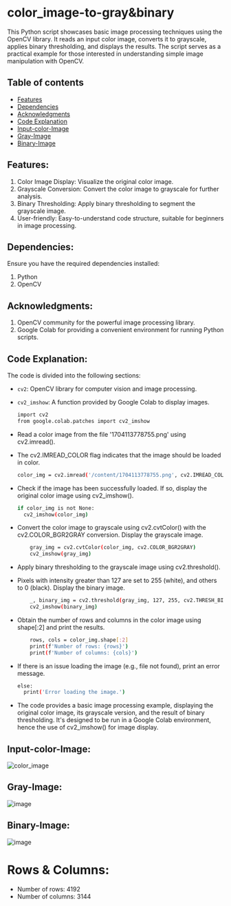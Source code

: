 # color_image-to-gray&binary
This Python script showcases basic image processing techniques using the OpenCV library. It reads an input color image, converts it to grayscale, applies binary thresholding, and displays the results. The script serves as a practical example for those interested in understanding simple image manipulation with OpenCV.
## Table of contents

- [Features](#features)
- [Dependencies](#dependencies)
- [Acknowledgments](#acknowledgments)
- [Code Explanation](#code-explanation)
- [Input-color-Image](#input-color-image)
- [Gray-Image](#gray-image)
- [Binary-Image](#binary-image)
## Features:
1. Color Image Display: Visualize the original color image.
2. Grayscale Conversion: Convert the color image to grayscale for further analysis.
3. Binary Thresholding: Apply binary thresholding to segment the grayscale image.
4. User-friendly: Easy-to-understand code structure, suitable for beginners in image processing.

## Dependencies:
Ensure you have the required dependencies installed:
1. Python
2. OpenCV

## Acknowledgments:
1. OpenCV community for the powerful image processing library.
2. Google Colab for providing a convenient environment for running Python scripts.

## Code Explanation:

The code is divided into the following sections:

- `cv2`: OpenCV library for computer vision and image processing.
- `cv2_imshow`: A function provided by Google Colab to display images.
  ```bash
  import cv2
  from google.colab.patches import cv2_imshow
  ```
  
- Read a color image from the file '1704113778755.png' using cv2.imread().
- The cv2.IMREAD_COLOR flag indicates that the image should be loaded in color.
  ```bash
  color_img = cv2.imread('/content/1704113778755.png', cv2.IMREAD_COLOR)
  ```
  
- Check if the image has been successfully loaded. If so, display the original color image using cv2_imshow().
  ```bash
  if color_img is not None:
    cv2_imshow(color_img)
  ```
  
- Convert the color image to grayscale using cv2.cvtColor() with the cv2.COLOR_BGR2GRAY conversion. Display the grayscale image.
  ```bash
      gray_img = cv2.cvtColor(color_img, cv2.COLOR_BGR2GRAY)
      cv2_imshow(gray_img)
  ```
  
- Apply binary thresholding to the grayscale image using cv2.threshold().
- Pixels with intensity greater than 127 are set to 255 (white), and others to 0 (black). Display the binary image.
  ```bash
      _, binary_img = cv2.threshold(gray_img, 127, 255, cv2.THRESH_BINARY)
      cv2_imshow(binary_img)

- Obtain the number of rows and columns in the color image using shape[:2] and print the results.
  ```bash
      rows, cols = color_img.shape[:2]
      print(f'Number of rows: {rows}')
      print(f'Number of columns: {cols}')
  ```

- If there is an issue loading the image (e.g., file not found), print an error message.
  ```bash
  else:
    print('Error loading the image.')
  ```

- The code provides a basic image processing example, displaying the original color image, its grayscale version, and the result of binary thresholding. It's designed to be run in a Google Colab environment, hence the use of cv2_imshow() for image display.

## Input-color-Image:

![color_image](https://github.com/rajukosireddy/color_image-to-gray-binary/assets/141699777/a3857f03-2ff5-4134-85a1-552a91c93e5c)

## Gray-Image:

![image](https://github.com/rajukosireddy/color_image-to-gray-binary/assets/141699777/c04a21be-a2d0-4ac4-8bab-e00727012c40)

## Binary-Image:

![image](https://github.com/rajukosireddy/color_image-to-gray-binary/assets/141699777/9450298c-328e-44bc-82f4-774281377ed6)


# Rows & Columns:
- Number of rows: 4192
- Number of columns: 3144


  


    
